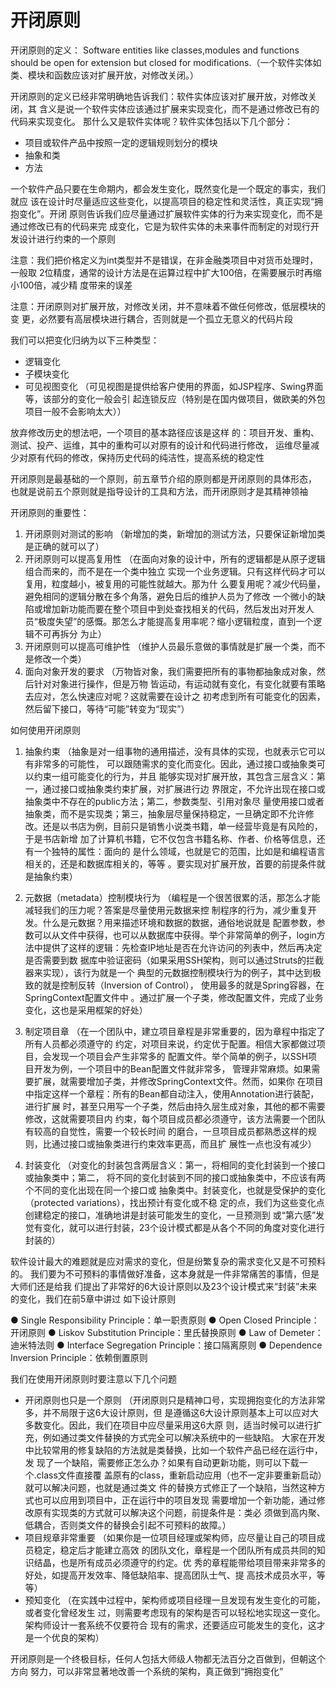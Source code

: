 开闭原则
========

开闭原则的定义：
Software entities like classes,modules and functions should be open for extension but closed for
modifications.（一个软件实体如类、模块和函数应该对扩展开放，对修改关闭。）

开闭原则的定义已经非常明确地告诉我们：软件实体应该对扩展开放，对修改关闭，其
含义是说一个软件实体应该通过扩展来实现变化，而不是通过修改已有的代码来实现变化。
那什么又是软件实体呢？软件实体包括以下几个部分：
- 项目或软件产品中按照一定的逻辑规则划分的模块
- 抽象和类
- 方法

一个软件产品只要在生命期内，都会发生变化，既然变化是一个既定的事实，我们就应
该在设计时尽量适应这些变化，以提高项目的稳定性和灵活性，真正实现“拥抱变化”。开闭
原则告诉我们应尽量通过扩展软件实体的行为来实现变化，而不是通过修改已有的代码来完
成变化，它是为软件实体的未来事件而制定的对现行开发设计进行约束的一个原则

注意：我们把价格定义为int类型并不是错误，在非金融类项目中对货币处理时，一般取
2位精度，通常的设计方法是在运算过程中扩大100倍，在需要展示时再缩小100倍，减少精
度带来的误差

注意：开闭原则对扩展开放，对修改关闭，并不意味着不做任何修改，低层模块的变
更，必然要有高层模块进行耦合，否则就是一个孤立无意义的代码片段

我们可以把变化归纳为以下三种类型：
- 逻辑变化
- 子模块变化
- 可见视图变化
（可见视图是提供给客户使用的界面，如JSP程序、Swing界面等，该部分的变化一般会引
 起连锁反应（特别是在国内做项目，做欧美的外包项目一般不会影响太大））

放弃修改历史的想法吧，一个项目的基本路径应该是这样
的：项目开发、重构、测试、投产、运维，其中的重构可以对原有的设计和代码进行修改，
运维尽量减少对原有代码的修改，保持历史代码的纯洁性，提高系统的稳定性

开闭原则是最基础的一个原则，前五章节介绍的原则都是开闭原则的具体形态，
也就是说前五个原则就是指导设计的工具和方法，而开闭原则才是其精神领袖

开闭原则的重要性：
1. 开闭原则对测试的影响
（新增加的类，新增加的测试方法，只要保证新增加类是正确的就可以了）
2. 开闭原则可以提高复用性
（在面向对象的设计中，所有的逻辑都是从原子逻辑组合而来的，而不是在一个类中独立
 实现一个业务逻辑。只有这样代码才可以复用，粒度越小，被复用的可能性就越大。那为什
 么要复用呢？减少代码量，避免相同的逻辑分散在多个角落，避免日后的维护人员为了修改
 一个微小的缺陷或增加新功能而要在整个项目中到处查找相关的代码，然后发出对开发人
 员“极度失望”的感慨。那怎么才能提高复用率呢？缩小逻辑粒度，直到一个逻辑不可再拆分
 为止）
3. 开闭原则可以提高可维护性
（维护人员最乐意做的事情就是扩展一个类，而不是修改一个类）
4. 面向对象开发的要求
（万物皆对象，我们需要把所有的事物都抽象成对象，然后针对对象进行操作，但是万物
 皆运动，有运动就有变化，有变化就要有策略去应对，怎么快速应对呢？这就需要在设计之
 初考虑到所有可能变化的因素，然后留下接口，等待“可能”转变为“现实”）

如何使用开闭原则
1. 抽象约束
（抽象是对一组事物的通用描述，没有具体的实现，也就表示它可以有非常多的可能性，
 可以跟随需求的变化而变化。因此，通过接口或抽象类可以约束一组可能变化的行为，并且
 能够实现对扩展开放，其包含三层含义：第一，通过接口或抽象类约束扩展，对扩展进行边
 界限定，不允许出现在接口或抽象类中不存在的public方法；第二，参数类型、引用对象尽
 量使用接口或者抽象类，而不是实现类；第三，抽象层尽量保持稳定，一旦确定即不允许修
 改。还是以书店为例，目前只是销售小说类书籍，单一经营毕竟是有风险的，于是书店新增
 加了计算机书籍，它不仅包含书籍名称、作者、价格等信息，还有一个独特的属性：面向的
 是什么领域，也就是它的范围，比如是和编程语言相关的，还是和数据库相关的，等等
 。要实现对扩展开放，首要的前提条件就是抽象约束）

2. 元数据（metadata）控制模块行为
（编程是一个很苦很累的活，那怎么才能减轻我们的压力呢？答案是尽量使用元数据来控
 制程序的行为，减少重复开发。什么是元数据？用来描述环境和数据的数据，通俗地说就是
 配置参数，参数可以从文件中获得，也可以从数据库中获得。举个非常简单的例子，login方
 法中提供了这样的逻辑：先检查IP地址是否在允许访问的列表中，然后再决定是否需要到数
 据库中验证密码（如果采用SSH架构，则可以通过Struts的拦截器来实现），该行为就是一个
 典型的元数据控制模块行为的例子，其中达到极致的就是控制反转（Inversion of Control），
 使用最多的就是Spring容器，在SpringContext配置文件中
 。通过扩展一个子类，修改配置文件，完成了业务变化，这也是采用框架的好处）

3. 制定项目章
（在一个团队中，建立项目章程是非常重要的，因为章程中指定了所有人员都必须遵守的
 约定，对项目来说，约定优于配置。相信大家都做过项目，会发现一个项目会产生非常多的
 配置文件。举个简单的例子，以SSH项目开发为例，一个项目中的Bean配置文件就非常多，
 管理非常麻烦。如果需要扩展，就需要增加子类，并修改SpringContext文件。然而，如果你
 在项目中指定这样一个章程：所有的Bean都自动注入，使用Annotation进行装配，进行扩展
 时，甚至只用写一个子类，然后由持久层生成对象，其他的都不需要修改，这就需要项目内
 约束，每个项目成员都必须遵守，该方法需要一个团队有较高的自觉性，需要一个较长时间
 的磨合，一旦项目成员都熟悉这样的规则，比通过接口或抽象类进行约束效率更高，而且扩
 展性一点也没有减少）

4. 封装变化
（对变化的封装包含两层含义：第一，将相同的变化封装到一个接口或抽象类中；第二，
 将不同的变化封装到不同的接口或抽象类中，不应该有两个不同的变化出现在同一个接口或
 抽象类中。封装变化，也就是受保护的变化（protected variations），找出预计有变化或不稳
 定的点，我们为这些变化点创建稳定的接口，准确地讲是封装可能发生的变化，一旦预测到
 或“第六感”发觉有变化，就可以进行封装，23个设计模式都是从各个不同的角度对变化进行
 封装的）

 软件设计最大的难题就是应对需求的变化，但是纷繁复杂的需求变化又是不可预料的。
 我们要为不可预料的事情做好准备，这本身就是一件非常痛苦的事情，但是大师们还是给我
 们提出了非常好的6大设计原则以及23个设计模式来“封装”未来的变化，我们在前5章中讲过
 如下设计原则

● Single Responsibility Principle：单一职责原则
● Open Closed Principle：开闭原则
● Liskov Substitution Principle：里氏替换原则
● Law of Demeter：迪米特法则
● Interface Segregation Principle：接口隔离原则
● Dependence Inversion Principle：依赖倒置原则

我们在使用开闭原则时要注意以下几个问题
- 开闭原则也只是一个原则
（开闭原则只是精神口号，实现拥抱变化的方法非常多，并不局限于这6大设计原则，但
 是遵循这6大设计原则基本上可以应对大多数变化。因此，我们在项目中应尽量采用这6大原
 则，适当时候可以进行扩充，例如通过类文件替换的方式完全可以解决系统中的一些缺陷。
 大家在开发中比较常用的修复缺陷的方法就是类替换，比如一个软件产品已经在运行中，发
 现了一个缺陷，需要修正怎么办？如果有自动更新功能，则可以下载一个.class文件直接覆
 盖原有的class，重新启动应用（也不一定非要重新启动）就可以解决问题，也就是通过类文
 件的替换方式修正了一个缺陷，当然这种方式也可以应用到项目中，正在运行中的项目发现
 需要增加一个新功能，通过修改原有实现类的方式就可以解决这个问题，前提条件是：类必
 须做到高内聚、低耦合，否则类文件的替换会引起不可预料的故障。）
- 项目规章非常重要
（如果你是一位项目经理或架构师，应尽量让自己的项目成员稳定，稳定后才能建立高效
 的团队文化，章程是一个团队所有成员共同的知识结晶，也是所有成员必须遵守的约定。优
 秀的章程能带给项目带来非常多的好处，如提高开发效率、降低缺陷率、提高团队士气、提
 高技术成员水平，等等）
- 预知变化
（在实践中过程中，架构师或项目经理一旦发现有发生变化的可能，或者变化曾经发生
 过，则需要考虑现有的架构是否可以轻松地实现这一变化。架构师设计一套系统不仅要符合
 现有的需求，还要适应可能发生的变化，这才是一个优良的架构）

开闭原则是一个终极目标，任何人包括大师级人物都无法百分之百做到，但朝这个方向
努力，可以非常显著地改善一个系统的架构，真正做到“拥抱变化”
